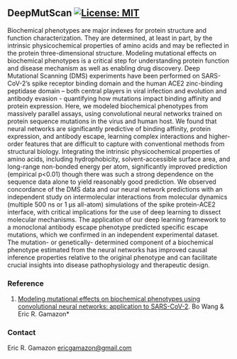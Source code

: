 ## DeepMutScan [![License: MIT](https://img.shields.io/badge/License-MIT-yellow.svg)](https://github.com/gamazonlab/DeepMutScan/blob/master/LICENSE)

Biochemical phenotypes are major indexes for protein structure and function characterization. They are determined, at least in part, by the intrinsic physicochemical properties of amino acids and may be reflected in the protein three-dimensional structure. Modeling mutational effects on biochemical phenotypes is a critical step for understanding protein function and disease mechanism as well as enabling drug discovery. Deep Mutational Scanning (DMS) experiments have been performed on SARS-CoV-2’s spike receptor binding domain and the human ACE2 zinc-binding peptidase domain – both central players in viral infection and evolution and antibody evasion - quantifying how mutations impact binding affinity and protein expression. Here, we modeled biochemical phenotypes from massively parallel assays, using convolutional neural networks trained on protein sequence mutations in the virus and human host. We found that neural networks are significantly predictive of binding affinity, protein expression, and antibody escape, learning complex interactions and higher-order features that are difficult to capture with conventional methods from structural biology. Integrating the intrinsic physicochemical properties of amino acids, including hydrophobicity, solvent-accessible surface area, and long-range non-bonded energy per atom, significantly improved prediction (empirical p<0.01) though there was such a strong dependence on the sequence data alone to yield reasonably good prediction. We observed concordance of the DMS data and our neural network predictions with an independent study on intermolecular interactions from molecular dynamics (multiple 500 ns or 1 μs all-atom) simulations of the spike protein-ACE2 interface, with critical implications for the use of deep learning to dissect molecular mechanisms. The application of our deep learning framework to a monoclonal antibody escape phenotype predicted specific escape mutations, which we confirmed in an independent experimental dataset. The mutation- or genetically- determined component of a biochemical phenotype estimated from the neural networks has improved causal inference properties relative to the original phenotype and can facilitate crucial insights into disease pathophysiology and therapeutic design.    

### Reference
1.  [Modeling mutational effects on biochemical phenotypes using convolutional neural networks: application to SARS-CoV-2](https://www.biorxiv.org/content/10.1101/2021.01.28.428521v3). Bo Wang & Eric R. Gamazon*

### Contact
Eric R. Gamazon <ericgamazon@gmail.com>
